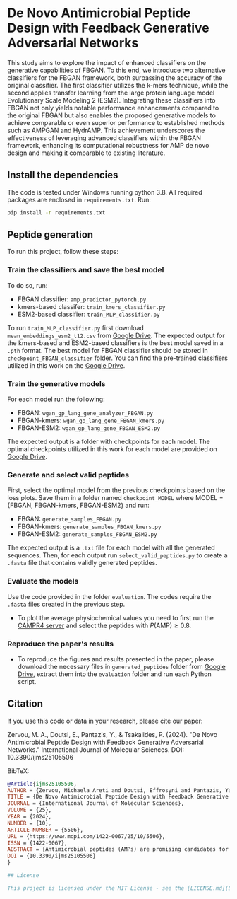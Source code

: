 # De Novo Antimicrobial Peptide Design with Feedback Generative Adversarial Networks

 This study aims to explore the impact of enhanced classifiers on the generative capabilities
of FBGAN. To this end, we introduce two alternative classifiers for the FBGAN framework, both
surpassing the accuracy of the original classifier. The first classifier utilizes the k-mers technique,
while the second applies transfer learning from the large protein language model Evolutionary Scale
Modeling 2 (ESM2). Integrating these classifiers into FBGAN not only yields notable performance
enhancements compared to the original FBGAN but also enables the proposed generative models
to achieve comparable or even superior performance to established methods such as AMPGAN
and HydrAMP. This achievement underscores the effectiveness of leveraging advanced classifiers
within the FBGAN framework, enhancing its computational robustness for AMP de novo design and
making it comparable to existing literature.

## Install the dependencies
The code is tested under Windows running python 3.8. All required packages are enclosed in `requirements.txt`. Run:
```bash
pip install -r requirements.txt
```
## Peptide generation
To run this project, follow these steps:

### Train the classifiers and save the best model
To do so, run:  
- FBGAN classifier: `amp_predictor_pytorch.py`
- kmers-based classifer: `train_kmers_classifier.py`
- ESM2-based classifier: `train_MLP_classifier.py`
  
To run `train_MLP_classifier.py` first download `mean_embeddings_esm2_t12.csv` from [Google Drive](https://drive.google.com/drive/folders/1ZqWM7aBK1EmOc13uP7a4D03Llztb7uvO?usp=sharing). The expected output for the kmers-based and ESM2-based classifiers is the best model saved in a `.pth` format. The best model for FBGAN classifier should be stored in `checkpoint_FBGAN_classifier` folder. You can find the pre-trained classifiers utilized in this work on the [Google Drive](https://drive.google.com/drive/folders/1ZqWM7aBK1EmOc13uP7a4D03Llztb7uvO?usp=sharing).

### Train the generative models
For each model run the following:
- FBGAN: `wgan_gp_lang_gene_analyzer_FBGAN.py`
- FBGAN-kmers: `wgan_gp_lang_gene_FBGAN_kmers.py`
- FBGAN-ESM2: `wgan_gp_lang_gene_FBGAN_ESM2.py`
  
The expected output is a folder with checkpoints for each model. The optimal checkpoints utilized in this work for each model are provided on [Google Drive](https://drive.google.com/drive/folders/1ZqWM7aBK1EmOc13uP7a4D03Llztb7uvO?usp=sharing).

### Generate and select valid peptides
First, select the optimal model from the previous checkpoints based on the loss plots. Save them in a folder named `checkpoint_MODEL` where MODEL = {FBGAN, FBGAN-kmers, FBGAN-ESM2} and run:
- FBGAN: `generate_samples_FBGAN.py`
- FBGAN-kmers: `generate_samples_FBGAN_kmers.py`
- FBGAN-ESM2: `generate_samples_FBGAN_ESM2.py`
  
The expected output is a `.txt` file for each model with all the generated sequences. Then, for each output run `select_valid_peptides.py` to create a `.fasta` file that contains validly generated peptides.

### Evaluate the models
Use the code provided in the folder `evaluation`. The codes require the `.fasta` files created in the previous step.
- To plot the average physiochemical values you need to first run the [CAMPR4 server](https://camp.bicnirrh.res.in/predict/) and select the peptides with $P(\text{AMP}) \geq 0.8$.

### Reproduce the paper's results
* To reproduce the figures and results presented in the paper, please download the necessary files in `generated_peptides` folder from [Google Drive](https://drive.google.com/drive/folders/1ZqWM7aBK1EmOc13uP7a4D03Llztb7uvO?usp=sharing), extract them into the `evaluation` folder and run each Python script.

## Citation
If you use this code or data in your research, please cite our paper:

Zervou, M. A., Doutsi, E., Pantazis, Y., & Tsakalides, P. (2024). "De Novo Antimicrobial Peptide Design with Feedback Generative Adversarial Networks." International Journal of Molecular Sciences. DOI: 10.3390/ijms25105506

BibTeX:
```bibtex
@Article{ijms25105506,
AUTHOR = {Zervou, Michaela Areti and Doutsi, Effrosyni and Pantazis, Yannis and Tsakalides, Panagiotis},
TITLE = {De Novo Antimicrobial Peptide Design with Feedback Generative Adversarial Networks},
JOURNAL = {International Journal of Molecular Sciences},
VOLUME = {25},
YEAR = {2024},
NUMBER = {10},
ARTICLE-NUMBER = {5506},
URL = {https://www.mdpi.com/1422-0067/25/10/5506},
ISSN = {1422-0067},
ABSTRACT = {Antimicrobial peptides (AMPs) are promising candidates for new antibiotics due to their broad-spectrum activity against pathogens and reduced susceptibility to resistance development. Deep-learning techniques, such as deep generative models, offer a promising avenue to expedite the discovery and optimization of AMPs. A remarkable example is the Feedback Generative Adversarial Network (FBGAN), a deep generative model that incorporates a classifier during its training phase. Our study aims to explore the impact of enhanced classifiers on the generative capabilities of FBGAN. To this end, we introduce two alternative classifiers for the FBGAN framework, both surpassing the accuracy of the original classifier. The first classifier utilizes the k-mers technique, while the second applies transfer learning from the large protein language model Evolutionary Scale Modeling 2 (ESM2). Integrating these classifiers into FBGAN not only yields notable performance enhancements compared to the original FBGAN but also enables the proposed generative models to achieve comparable or even superior performance to established methods such as AMPGAN and HydrAMP. This achievement underscores the effectiveness of leveraging advanced classifiers within the FBGAN framework, enhancing its computational robustness for AMP de novo design and making it comparable to existing literature.},
DOI = {10.3390/ijms25105506}
}

## License

This project is licensed under the MIT License - see the [LICENSE.md](LICENSE.md) file for details.
